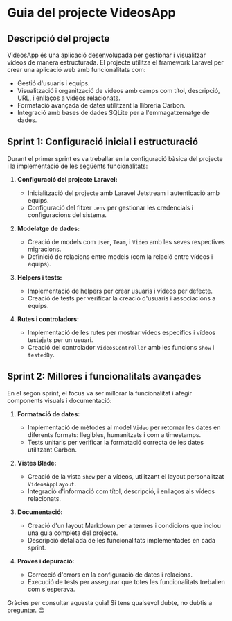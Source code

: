 # Guia del projecte VideosApp

## Descripció del projecte
VideosApp és una aplicació desenvolupada per gestionar i visualitzar vídeos de manera estructurada. El projecte utilitza el framework Laravel per crear una aplicació web amb funcionalitats com:

- Gestió d'usuaris i equips.
- Visualització i organització de vídeos amb camps com títol, descripció, URL, i enllaços a vídeos relacionats.
- Formatació avançada de dates utilitzant la llibreria Carbon.
- Integració amb bases de dades SQLite per a l'emmagatzematge de dades.

## Sprint 1: Configuració inicial i estructuració
Durant el primer sprint es va treballar en la configuració bàsica del projecte i la implementació de les següents funcionalitats:

1. **Configuració del projecte Laravel:**
    - Inicialització del projecte amb Laravel Jetstream i autenticació amb equips.
    - Configuració del fitxer `.env` per gestionar les credencials i configuracions del sistema.

2. **Modelatge de dades:**
    - Creació de models com `User`, `Team`, i `Video` amb les seves respectives migracions.
    - Definició de relacions entre models (com la relació entre vídeos i equips).

3. **Helpers i tests:**
    - Implementació de helpers per crear usuaris i vídeos per defecte.
    - Creació de tests per verificar la creació d'usuaris i associacions a equips.

4. **Rutes i controladors:**
    - Implementació de les rutes per mostrar vídeos específics i vídeos testejats per un usuari.
    - Creació del controlador `VideosController` amb les funcions `show` i `testedBy`.

## Sprint 2: Millores i funcionalitats avançades
En el segon sprint, el focus va ser millorar la funcionalitat i afegir components visuals i documentació:

1. **Formatació de dates:**
    - Implementació de mètodes al model `Video` per retornar les dates en diferents formats: llegibles, humanitzats i com a timestamps.
    - Tests unitaris per verificar la formatació correcta de les dates utilitzant Carbon.

2. **Vistes Blade:**
    - Creació de la vista `show` per a vídeos, utilitzant el layout personalitzat `VideosAppLayout`.
    - Integració d'informació com títol, descripció, i enllaços als vídeos relacionats.

3. **Documentació:**
    - Creació d'un layout Markdown per a termes i condicions que inclou una guia completa del projecte.
    - Descripció detallada de les funcionalitats implementades en cada sprint.

4. **Proves i depuració:**
    - Correcció d'errors en la configuració de dates i relacions.
    - Execució de tests per assegurar que totes les funcionalitats treballen com s'esperava.

Gràcies per consultar aquesta guia! Si tens qualsevol dubte, no dubtis a preguntar. 😊
